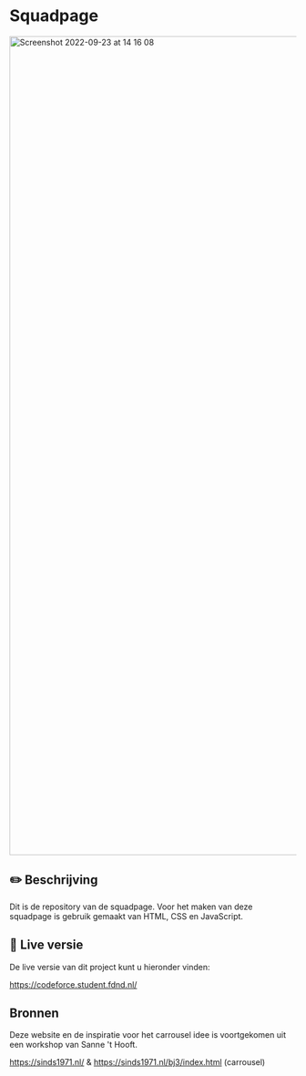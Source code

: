 # Squadpage

<img width="1438" alt="Screenshot 2022-09-23 at 14 16 08" src="https://user-images.githubusercontent.com/64197688/191962151-88fb907a-e7d2-49ec-9984-73286c124815.png">

## :pencil2: Beschrijving

Dit is de repository van de squadpage. Voor het maken van deze squadpage is gebruik gemaakt van HTML, CSS en JavaScript.

## 🔴 Live versie

De live versie van dit project kunt u hieronder vinden:

https://codeforce.student.fdnd.nl/

## Bronnen

Deze website en de inspiratie voor het carrousel idee is voortgekomen uit een workshop van Sanne 't Hooft.

https://sinds1971.nl/ & https://sinds1971.nl/bj3/index.html (carrousel)
